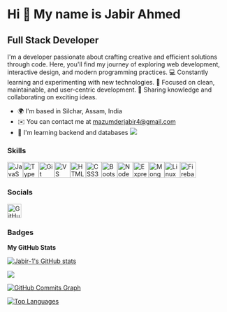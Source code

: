 Hi 👋 My name is Jabir Ahmed
============================

Full Stack Developer
--------------------

I'm a developer passionate about crafting creative and efficient solutions through code. Here, you'll find my journey of exploring web development, interactive design, and modern programming practices. 💻 Constantly learning and experimenting with new technologies. 🚀 Focused on clean, maintainable, and user-centric development. 🌟 Sharing knowledge and collaborating on exciting ideas.

*   🌍  I'm based in Silchar, Assam, India
*   ✉️  You can contact me at [mazumderjabir4@gmail.com](mailto:mazumderjabir4@gmail.com)
*   🧠  I'm learning backend and databases
<a href="https://www.github.com/Jabir-1" target="_blank" rel="noreferrer"><img
                  src="https://img.shields.io/github/followers/Jabir-1?logo=github&style=for-the-badge&color=0891b2&labelColor=0f172a" /></a>

### Skills 
<p align="left">
<a href="https://developer.mozilla.org/en-US/docs/Web/JavaScript" target="_blank" rel="noreferrer"><img src="https://raw.githubusercontent.com/danielcranney/readme-generator/main/public/icons/skills/javascript-colored.svg" width="36" height="36" alt="JavaScript" /></a><a href="https://www.typescriptlang.org/" target="_blank" rel="noreferrer"><img src="https://raw.githubusercontent.com/danielcranney/readme-generator/main/public/icons/skills/typescript-colored.svg" width="36" height="36" alt="TypeScript" /></a><a href="https://git-scm.com/" target="_blank" rel="noreferrer"><img src="https://raw.githubusercontent.com/danielcranney/readme-generator/main/public/icons/skills/git-colored.svg" width="36" height="36" alt="Git" /></a><a href="https://code.visualstudio.com/" target="_blank" rel="noreferrer"><img src="https://raw.githubusercontent.com/danielcranney/readme-generator/main/public/icons/skills/visualstudiocode.svg" width="36" height="36" alt="VS Code" /></a><a href="https://developer.mozilla.org/en-US/docs/Glossary/HTML5" target="_blank" rel="noreferrer"><img src="https://raw.githubusercontent.com/danielcranney/readme-generator/main/public/icons/skills/html5-colored.svg" width="36" height="36" alt="HTML5" /></a><a href="https://www.w3.org/TR/CSS/#css" target="_blank" rel="noreferrer"><img src="https://raw.githubusercontent.com/danielcranney/readme-generator/main/public/icons/skills/css3-colored.svg" width="36" height="36" alt="CSS3" /></a><a href="https://getbootstrap.com/" target="_blank" rel="noreferrer"><img src="https://raw.githubusercontent.com/danielcranney/readme-generator/main/public/icons/skills/bootstrap-colored.svg" width="36" height="36" alt="Bootstrap" /></a><a href="https://nodejs.org/en/" target="_blank" rel="noreferrer"><img src="https://raw.githubusercontent.com/danielcranney/readme-generator/main/public/icons/skills/nodejs-colored.svg" width="36" height="36" alt="NodeJS" /></a><a href="https://expressjs.com/" target="_blank" rel="noreferrer"><img src="https://raw.githubusercontent.com/danielcranney/readme-generator/main/public/icons/skills/express-colored.svg" width="36" height="36" alt="Express" /></a><a href="https://www.mongodb.com/" target="_blank" rel="noreferrer"><img src="https://raw.githubusercontent.com/danielcranney/readme-generator/main/public/icons/skills/mongodb-colored.svg" width="36" height="36" alt="MongoDB" /></a><a href="https://www.linux.org" target="_blank" rel="noreferrer"><img src="https://raw.githubusercontent.com/danielcranney/readme-generator/main/public/icons/skills/linux-colored.svg" width="36" height="36" alt="Linux" /></a><a href="https://firebase.com/" target="_blank" rel="noreferrer"><img src="https://raw.githubusercontent.com/danielcranney/readme-generator/main/public/icons/skills/firebase-colored.svg" width="36" height="36" alt="Firebase" /></a>
</p>
                    
### Socials
<p align="left">
  <a href="https://www.github.com/Jabir-1" target="_blank" rel="noreferrer">
    <img 
      src="https://raw.githubusercontent.com/danielcranney/readme-generator/main/public/icons/socials/github.svg" 
      width="32" 
      height="32" 
      alt="GitHub" 
    />
  </a>
</p>


### Badges

<b>My GitHub Stats</b>

<a href="http://www.github.com/Jabir-1"><img src="https://github-readme-stats.vercel.app/api?username=Jabir-1&show_icons=true&hide=&count_private=true&title_color=f97316&text_color=ffffff&icon_color=0891b2&bg_color=0f172a&hide_border=true&show_icons=true" alt="Jabir-1's GitHub stats" /></a>

<a href="http://www.github.com/Jabir-1"><img src="https://github-readme-streak-stats.herokuapp.com/?user=Jabir-1&stroke=ffffff&background=0f172a&ring=f97316&fire=f97316&currStreakNum=ffffff&currStreakLabel=f97316&sideNums=ffffff&sideLabels=ffffff&dates=ffffff&hide_border=true" /></a>

<a href="http://www.github.com/Jabir-1"><img src="https://github-readme-activity-graph.cyclic.app/graph?username=Jabir-1&bg_color=0f172a&color=ffffff&line=0891b2&point=ffffff&area_color=0f172a&area=true&hide_border=true&custom_title=GitHub%20Commits%20Graph" alt="GitHub Commits Graph" /></a>

<a href="https://github.com/Jabir-1" align="left"><img src="https://github-readme-stats.vercel.app/api/top-langs/?username=Jabir-1&langs_count=10&title_color=f97316&text_color=ffffff&icon_color=0891b2&bg_color=0f172a&hide_border=true&locale=en&custom_title=Top%20%Languages" alt="Top Languages" /></a>
